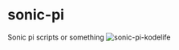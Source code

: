 # sonic-pi
Sonic pi scripts or something
![sonic-pi-kodelife](https://github.com/itailiors/sonic-pi/assets/78041027/b3b765e8-7434-4d61-b414-765c5e1e6b06)
